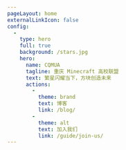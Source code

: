 ```yaml
---
pageLayout: home
externalLinkIcon: false
config:
  -
    type: hero
    full: true
    background: /stars.jpg
    hero:
      name: CQMUA
      tagline: 重庆 Minecraft 高校联盟
      text: 繁星闪耀当下，方块创造未来
      actions:
        -
          theme: brand
          text: 博客
          link: /blog/
        -
          theme: alt
          text: 加入我们
          link: /guide/join-us/
---
```

